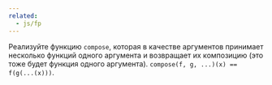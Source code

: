 ```yaml
---
related:
  - js/fp
---
```


Реализуйте функцию `compose`, которая в качестве аргументов принимает несколько функций одного аргумента и возвращает их композицию (это тоже будет функция одного аргумента). `compose(f, g, ...)(x) == f(g(...(x)))`.
